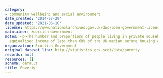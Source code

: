 ```yaml
---
category:
- community wellbeing and social environment
date_created: '2014-07-29'
date_updated: '2021-06-10'
license: https://www.nationalarchives.gov.uk/doc/open-government-licence/version/3/
maintainer: Scottish Government
notes: <p>The number and proportions of people living in private households with an
  equivalised income of less than 60% of the UK median before housing costs.</p>
organization: Scottish Government
original_dataset_link: http://statistics.gov.scot/data/poverty
records: null
resources: []
schema: default
title: Poverty
---
```

